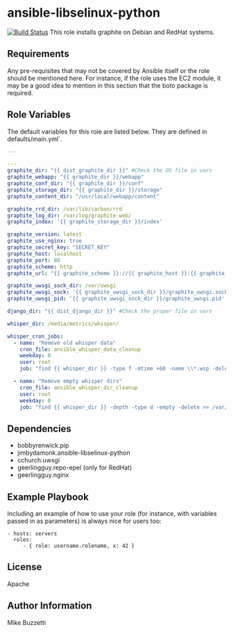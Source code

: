 # ansible-libselinux-python
[![Build Status](https://travis-ci.org/jimbydamonk/ansible-graphite.svg?branch=master)](https://travis-ci.org/jimbydamonk/ansible-graphite)
This role installs graphite on Debian and RedHat systems.


Requirements
------------

Any pre-requisites that may not be covered by Ansible itself or the role should be mentioned here. For instance, if the role uses the EC2 module, it may be a good idea to mention in this section that the boto package is required.

Role Variables
--------------

The default variables for this role are listed below. They are defined in defaults/main.yml`.

```yml
---

---
graphite_dir: "{{ dist_graphite_dir }}" #Check the OS file in vars
graphite_webapp: "{{ graphite_dir }}/webapp"
graphite_conf_dir: "{{ graphite_dir }}/conf"
graphite_storage_dir: "{{ graphite_dir }}/storage"
graphite_content_dir: "/usr/local/webapp/content"

graphite_rrd_dir: /var/lib/carbon/rrd
graphite_log_dir: /var/log/graphite-web/
graphite_index: '{{ graphite_storage_dir }}/index'

graphite_version: latest
graphite_use_nginx: true
graphite_secret_key: "SECRET_KEY"
graphite_host: localhost
graphite_port: 80
graphite_scheme: http
graphite_url: "{{ graphite_scheme }}://{{ graphite_host }}:{{ graphite_port }}"

graphite_uwsgi_sock_dir: /var/uwsgi
graphite_uwsgi_sock: '{{ graphite_uwsgi_sock_dir }}/graphite_uwsgi.sock'
graphite_uwsgi_pid: '{{ graphite_uwsgi_sock_dir }}/graphite_uwsgi.pid'

django_dir: "{{ dist_django_dir }}" #Check the proper file in vars

whisper_dir: /media/metrics/whisper/

whisper_cron_jobs:
  - name: "Remove old whisper data"
    cron_file: ansible_whisper_data_cleanup
    weekday: 0
    user: root
    job: "find {{ whisper_dir }} -type f -mtime +60 -name \\*.wsp -delete >> /var/log/ansible_whisper_data_cleanup.log 2>&1"

  - name: "Remove empty whisper dirs"
    cron_file: ansible_whisper_dir_cleanup
    user: root
    weekday: 0
    job: "find {{ whisper_dir }} -depth -type d -empty -delete >> /var/log/ansible_whisper_dir_cleanup.log 2>&1"


```

Dependencies
------------

- bobbyrenwick.pip
- jimbydamonk.ansible-libselinux-python
- cchurch.uwsgi
- geerlingguy.repo-epel (only for RedHat)
- geerlingguy.nginx

Example Playbook
----------------

Including an example of how to use your role (for instance, with variables passed in as parameters) is always nice for users too:

    - hosts: servers
      roles:
         - { role: username.rolename, x: 42 }

License
-------

Apache

Author Information
------------------
Mike Buzzetti
